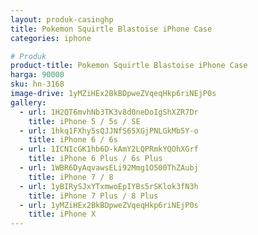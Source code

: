 ```yaml
---
layout: produk-casinghp
title: Pokemon Squirtle Blastoise iPhone Case
categories: iphone

# Produk
product-title: Pokemon Squirtle Blastoise iPhone Case
harga: 90000
sku: hn-3168
image-drive: 1yMZiHEx2BkBDpweZVqeqHkp6riNEjP0s
gallery:
  - url: 1H2QT6mvhNb3TK3v8d0neDoIgShXZR7Dr
    title: iPhone 5 / 5s / SE
  - url: 1hkq1FXhy5sQJJNfS65XGjPNLGkMb5Y-o
    title: iPhone 6 / 6s
  - url: 1ICNIcGK1hb6D-kAmY2LQPRmkYQOhXGrf
    title: iPhone 6 Plus / 6s Plus
  - url: 1WBR6DyAqvawsELi92Mmg1O500ThZAubj
    title: iPhone 7 / 8
  - url: 1yBIRySJxYTxmwoEpIYBs5rSKlok3fN3h
    title: iPhone 7 Plus / 8 Plus
  - url: 1yMZiHEx2BkBDpweZVqeqHkp6riNEjP0s
    title: iPhone X
---
```

